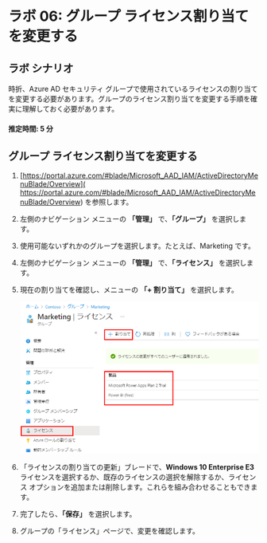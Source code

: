 ﻿---
lab:
    title: '06 - グループ ライセンス割り当てを変更する'
    learning path: '01'
    module: 'モジュール 02 - ID の作成、構成、管理を行う'
---

# ラボ 06: グループ ライセンス割り当てを変更する

## ラボ シナリオ

時折、Azure AD セキュリティ グループで使用されているライセンスの割り当てを変更する必要があります。グループのライセンス割り当てを変更する手順を確実に理解しておく必要があります。

#### 推定時間: 5 分

## グループ ライセンス割り当てを変更する

1. [https://portal.azure.com/#blade/Microsoft_AAD_IAM/ActiveDirectoryMenuBlade/Overview]( https://portal.azure.com/#blade/Microsoft_AAD_IAM/ActiveDirectoryMenuBlade/Overview) を参照します。

1. 左側のナビゲーション メニューの **「管理」** で、**「グループ」** を選択します。

1. 使用可能ないずれかのグループを選択します。たとえば、Marketing です。

1. 左側のナビゲーション メニューの **「管理」** で、**「ライセンス」** を選択します。

1. 現在の割り当てを確認し、メニューの **「+ 割り当て」** を選択します。

    ![現在のライセンスと「割り当て」メニューオプションが強調表示されている、選択されたグループ ライセンス オプションを表示した画面イメージ](./media/lp1-mod2-change-group-license.png)

1. 「ライセンスの割り当ての更新」ブレードで、**Windows 10 Enterprise E3** ライセンスを選択するか、既存のライセンスの選択を解除するか、ライセンス オプションを追加または削除します。これらを組み合わせることもできます。

1. 完了したら、**「保存」** を選択します。

1. グループの「ライセンス」ページで、変更を確認します。
